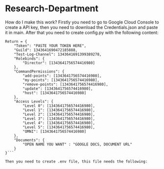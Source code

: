# Research-Department

How do I make this work?
Firstly you need to go to Google Cloud Console to create a API key, then you need to download the Credentials.json and paste it in main. After that you need to create config.py
with the following content:
```
Return = {
    "Token": "PASTE YOUR TOKEN HERE",
    "Guild": 1343641690472185888,
    "Test-Log-Channel": 1343641691399389278,
    "Rolebinds": {
        "Director": [1343641756574416980]  
    },
    "CommandPermissions": {
        "add-points": [1343641756574416980],
        "my-points": [1343641756574416980],
        "remove-points": [1343641756574416980],
        "update": [1343641756574416980],
        "host": [1343641756574416980]
    },
    "Access Levels": {
        "Level 0": [1343641756574416980],
        "Level 1": [1343641756574416980],
        "Level 2": [1343641756574416980],
        "Level 3": [1343641756574416980],
        "Level 4": [1343641756574416980],
        "Level 5": [1343641756574416980],
        "OMNI": [1343641756574416980]
    },
    "Documents": {
        "OPEN NAME YOU WANT" : "GOOGLE DOCS, DOCUMENT URL"
    }
}```

Then you need to create .env file, this file needs the following:
